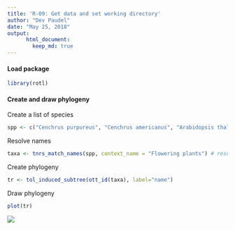 ```yaml
---
title: 'R-09: Get data and set working directory'
author: "Dev Paudel"
date: "May 25, 2018"
output:
      html_document:
        keep_md: true
---
```


#### Load package

```r
library(rotl)
```

#### Create and draw phylogeny
Create a list of species

```r
spp <- c("Cenchrus purpureus", "Cenchrus americanus", "Arabidopsis thaliana","Brachypodium distachyon", "Hordeum vulgare","Oryza sativa", "Panicum virgatum","Sorghum bicolor","Setaria italica","Triticum aestivum","Zea mays")
```

Resolve names
```r
taxa <- tnrs_match_names(spp, context_name = "Flowering plants") # resolve names
```

Create phylogeny
```r
tr <- tol_induced_subtree(ott_id(taxa), label="name")
```

Draw phylogeny
```r
plot(tr)
```
![](https://github.com/dpaudel/rbiology.github.io/tree/master/img/20180525_phylogeny.png)<!-- -->
